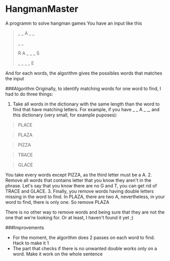 HangmanMaster
=============

A programm to solve hangman games
You have an input like this

> _ _ A _ _
>
> _ _
>
> R A _ _ _ S
>
> _ _ _ _ E

And for each words, the algorithm gives the possibles words that matches the input

###Algorithm
Originally, to identify matching words for one word to find, I had to do three things:
1. Take all words in the dictionary with the same length than the word to find that have matching letters.
For example, if you have _ _ A _ _, and this dictionary (very small, for example puposes):
>PLACE

>PLAZA

>PIZZA

>TRACE

>GLACE

You take every words except PIZZA, as the third letter must be a A.
2. Remove all words that contains letter that you know they aren't in the phrase.
Let's say that you know there are no G and T, you can get rid of TRACE and GLACE.
3. Finally, you remove words having double letters missing in the word to find.
In PLAZA, there are two A, nevertheless, in your word to find, there is only one. So remove PLAZA

There is no other way to remove words and being sure that they are not the one that we're looking for.
Or at least, I haven't found it yet ;)

###Improvements

* For the moment, the algorithm does 2 passes on each word to find. Hack to make it 1
* The part that checks if there is no unwanted double works only on a word. Make it work on the whole sentence
